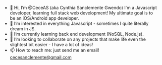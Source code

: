 - 👋 Hi, I’m @CeceAS (aka Cynthia Sanclemente Gwendo) I'm a Javascript developer, learning full stack web development! My ultimate goal is to be an iOS/Android app developer.
- 👀 I’m interested in everything Javascript - sometimes I quite literally dream in JS.
- 🌱 I’m currently learning back end development (NoSQL, Node.js).
- 💞️ I’m looking to collaborate on any projects that make life even the slightest bit easier - I have a lot of ideas! 
- 📫 How to reach me: just send me an email! cecesanclemente@gmail.com

<!---
CeceAS/CeceAS is a ✨ special ✨ repository because its `README.md` (this file) appears on your GitHub profile.
You can click the Preview link to take a look at your changes.
--->
